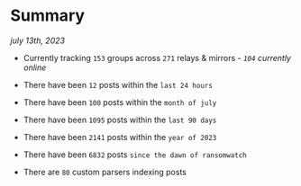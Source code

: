 
# Summary
_july 13th, 2023_

- Currently tracking `153` groups across `271` relays & mirrors - _`104` currently online_

- There have been `12` posts within the `last 24 hours`

- There have been `100` posts within the `month of july`

- There have been `1095` posts within the `last 90 days`

- There have been `2141` posts within the `year of 2023`

- There have been `6832` posts `since the dawn of ransomwatch`

- There are `80` custom parsers indexing posts
